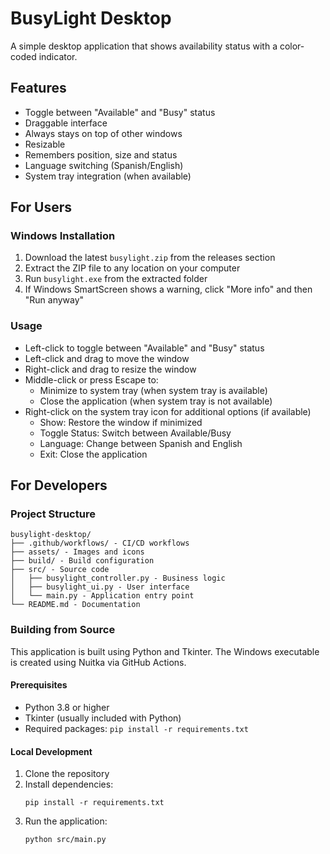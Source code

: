 # BusyLight Desktop

A simple desktop application that shows availability status with a color-coded indicator.

## Features

- Toggle between "Available" and "Busy" status
- Draggable interface
- Always stays on top of other windows
- Resizable
- Remembers position, size and status
- Language switching (Spanish/English)
- System tray integration (when available)

## For Users

### Windows Installation

1. Download the latest `busylight.zip` from the releases section
2. Extract the ZIP file to any location on your computer
3. Run `busylight.exe` from the extracted folder
4. If Windows SmartScreen shows a warning, click "More info" and then "Run anyway"

### Usage

- Left-click to toggle between "Available" and "Busy" status
- Left-click and drag to move the window
- Right-click and drag to resize the window
- Middle-click or press Escape to:
  - Minimize to system tray (when system tray is available)
  - Close the application (when system tray is not available)
- Right-click on the system tray icon for additional options (if available)
  - Show: Restore the window if minimized
  - Toggle Status: Switch between Available/Busy
  - Language: Change between Spanish and English
  - Exit: Close the application

## For Developers

### Project Structure

```
busylight-desktop/
├── .github/workflows/ - CI/CD workflows
├── assets/ - Images and icons
├── build/ - Build configuration
├── src/ - Source code
│   ├── busylight_controller.py - Business logic
│   ├── busylight_ui.py - User interface
│   └── main.py - Application entry point
└── README.md - Documentation
```

### Building from Source

This application is built using Python and Tkinter. The Windows executable is created using Nuitka via GitHub Actions.

#### Prerequisites

- Python 3.8 or higher
- Tkinter (usually included with Python)
- Required packages: `pip install -r requirements.txt`

#### Local Development

1. Clone the repository
2. Install dependencies:
   ```
   pip install -r requirements.txt
   ```
3. Run the application:
   ```
   python src/main.py
   ```

